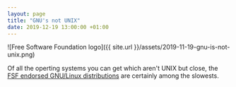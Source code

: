 ```yaml
---
layout: page
title: "GNU's not UNIX"
date: 2019-12-19 13:00:00 +01:00
---
```


![Free Software Foundation logo]({{ site.url }}/assets/2019-11-19-gnu-is-not-unix.png)

Of all the operting systems you can get which aren't UNIX but close, the [FSF endorsed GNU/Linux distributions](https://www.gnu.org/distros/free-distros.html) are certainly among the slowests.
